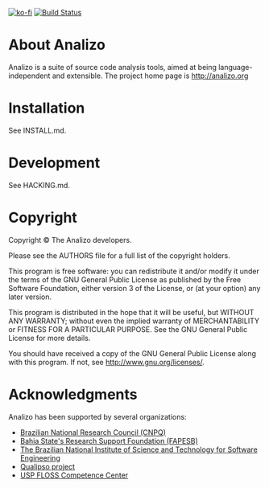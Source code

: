 [![ko-fi](https://www.ko-fi.com/img/githubbutton_sm.svg)](https://ko-fi.com/H2H41AOOZ)
[![Build Status](https://travis-ci.org/analizo/analizo.svg?branch=master)](https://travis-ci.org/analizo/analizo)

# About Analizo

Analizo is a suite of source code analysis tools, aimed at being
language-independent and extensible. The project home page is
http://analizo.org

# Installation

See INSTALL.md.

# Development

See HACKING.md.

# Copyright

Copyright © The Analizo developers.

Please see the AUTHORS file for a full list of the copyright holders.

This program is free software: you can redistribute it and/or modify
it under the terms of the GNU General Public License as published by
the Free Software Foundation, either version 3 of the License, or
(at your option) any later version.

This program is distributed in the hope that it will be useful,
but WITHOUT ANY WARRANTY; without even the implied warranty of
MERCHANTABILITY or FITNESS FOR A PARTICULAR PURPOSE.  See the
GNU General Public License for more details.

You should have received a copy of the GNU General Public License
along with this program.  If not, see <http://www.gnu.org/licenses/>.

# Acknowledgments

Analizo has been supported by several organizations:

* [Brazilian National Research Council (CNPQ)](http://www.cnpq.br/)
* [Bahia State's Research Support Foundation
  (FAPESB)](http://www.fapesb.ba.gov.br/)
* [The Brazilian National Institute of Science and Technology for Software
  Engineering](http://www.ines.org.br/)
* [Qualipso project](http://www.qualipso.org/)
* [USP FLOSS Competence Center](http://ccsl.ime.usp.br/)

